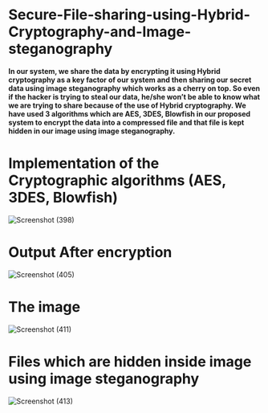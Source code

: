 # Secure-File-sharing-using-Hybrid-Cryptography-and-Image-steganography
<b>In our system, we share the data by encrypting it using Hybrid cryptography as a key factor of our system and then  sharing our secret data using image steganography which works as a cherry on top. So even if the hacker is trying to steal our data, he/she  won’t be able to know what we are trying to share because of the use of Hybrid cryptography. We have used 3 algorithms which are AES,  3DES, Blowfish in our proposed system to encrypt the data into a compressed file and that file is kept hidden in our image using image  steganography.</b>

# Implementation of the Cryptographic algorithms (AES, 3DES, Blowfish)

![Screenshot (398)](https://user-images.githubusercontent.com/77244089/130501550-a8546c0a-5164-40f9-a968-da638f363717.png)

# Output After encryption
![Screenshot (405)](https://user-images.githubusercontent.com/77244089/130501704-54cbb202-9f67-4269-87a9-fc222f0e955a.png)

# The image
![Screenshot (411)](https://user-images.githubusercontent.com/77244089/130503188-93fb1574-99e7-4b84-a568-28a10459a708.png)

# Files which are hidden inside image using image steganography
![Screenshot (413)](https://user-images.githubusercontent.com/77244089/130501883-b951eefb-7b57-4da2-b582-11dfd92fcea7.png)
